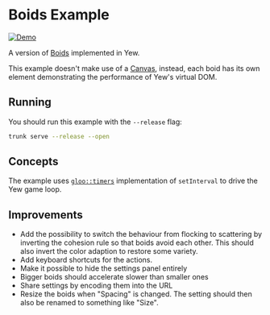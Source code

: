 # Boids Example

[![Demo](https://img.shields.io/website?label=demo&url=https%3A%2F%2Fexamples.yew.rs%2Fboids)](https://examples.yew.rs/boids)

A version of [Boids](https://en.wikipedia.org/wiki/Boids) implemented in Yew.

This example doesn't make use of a [Canvas](https://developer.mozilla.org/en-US/docs/Web/API/Canvas_API),
instead, each boid has its own element demonstrating the performance of Yew's virtual DOM.

## Running

You should run this example with the `--release` flag:

```bash
trunk serve --release --open
```

## Concepts

The example uses [`gloo::timers`](https://docs.rs/gloo-timers/latest/gloo_timers/) implementation of `setInterval` to drive the Yew game loop.

## Improvements

- Add the possibility to switch the behaviour from flocking to scattering by inverting the cohesion rule so that boids avoid each other.
  This should also invert the color adaption to restore some variety.
- Add keyboard shortcuts for the actions.
- Make it possible to hide the settings panel entirely
- Bigger boids should accelerate slower than smaller ones
- Share settings by encoding them into the URL
- Resize the boids when "Spacing" is changed.
  The setting should then also be renamed to something like "Size".
